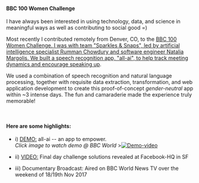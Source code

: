 #### BBC 100 Women Challenge

I have always been interested in using technology, data, and science in meaningful ways as well as contributing to social good =) 

Most recently I contributed remotely from Denver, CO, to the [BBC 100 Women Challenge. I was with team "Sparkles & Snaps", led by artificial intelligence specialist Rumman Chowdury and software engineer Natalia Margolis. We built a speech recognition app, "all-ai", to help track meeting dynamics and encourage speaking up](http://www.bbc.co.uk/mediacentre/latestnews/2017/bbc-100-women-challenge-2017-silicon-valley-reveal-solution).   

We used a combination of speech recognition and natural language processing, together with requisite data extraction, transformation, and web application development to create this proof-of-concept *gender-neutral* app within ~3 intense days. The fun and camaraderie made the experience truly memorable!   

<br>

#### Here are some highlights: 

- i) [DEMO:](http://www.bbc.com/news/av/world-41531054/100-women-an-app-to-help-you-speak-up-in-meetings) all-ai -- an app to empower.  
*Click image to watch demo @ BBC World*   >[![Demo-video](https://hengrumay.github.io/img/projects/bbc100women_all-ai_appDemo.png)](http://www.bbc.com/news/av/world-41531054/100-women-an-app-to-help-you-speak-up-in-meetings)

- ii) [VIDEO:](https://www.facebook.com/BBC100women/videos/1537111543020785/) Final day challenge solutions revealed at Facebook-HQ in SF  

- iii) Documentary Broadcast: Aired on BBC World News TV over the weekend of 18/19th Nov 2017
 



